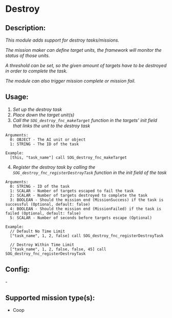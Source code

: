 # Destroy
## Description:
_This module adds support for destroy tasks/missions._

_The mission maker can define target units, the framework will monitor the status of those units._

_A threshold can be set, so the given amount of targets have to be destroyed in order to complete the task._

_The module can also trigger mission complete or mission fail._

## Usage:
1. _Set up the destroy task_
2. _Place down the target unit(s)_
3. _Call the `SOG_destroy_fnc_makeTarget` function in the targets' init field that links the unit to the destroy task_

```
Arguments:
  0: OBJECT - The AI unit or object
  1: STRING - The ID of the task

Example:
  [this, "task_name"] call SOG_destroy_fnc_makeTarget
```

4. _Register the destroy task by calling the `SOG_destroy_fnc_registerDestroyTask` function in the init field of the task_

```
Arguments:
  0: STRING - ID of the task
  1: SCALAR - Number of targets escaped to fail the task
  2: SCALAR - Number of targets destroyed to complete the task
  3: BOOLEAN - Should the mission end (MissionSuccess) if the task is successful (Optional, default: false)
  4: BOOLEAN - Should the mission end (MissionFailed) if the task is failed (Optional, default: false)
  5: SCALAR - Number of seconds before targets escape (Optional)

Example:
  // Default No Time Limit
  ["task_name", 1, 2, false] call SOG_destroy_fnc_registerDestroyTask

  // Destroy Within Time Limit
  ["task_name", 1, 2, false, false, 45] call SOG_destroy_fnc_registerDestroyTask
```

## Config:
\-

## Supported mission type(s):
- Coop
